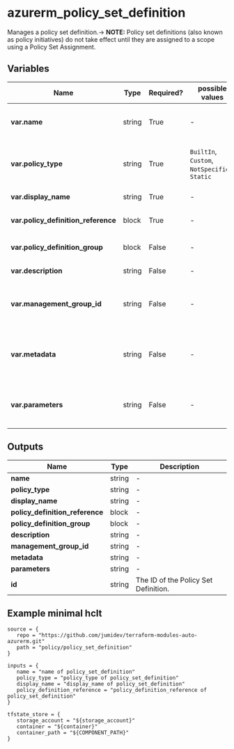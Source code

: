 # azurerm_policy_set_definition

Manages a policy set definition.-> **NOTE:**  Policy set definitions (also known as policy initiatives) do not take effect until they are assigned to a scope using a Policy Set Assignment.

## Variables

| Name | Type | Required? |  possible values |  Description |
| ---- | ---- | --------- |  ----------- | ----------- |
| **var.name** | string | True | -  |  The name of the policy set definition. Changing this forces a new resource to be created. | 
| **var.policy_type** | string | True | `BuiltIn`, `Custom`, `NotSpecified`, `Static`  |  The policy set type. Possible values are `BuiltIn`, `Custom`, `NotSpecified` and `Static`. Changing this forces a new resource to be created. | 
| **var.display_name** | string | True | -  |  The display name of the policy set definition. | 
| **var.policy_definition_reference** | block | True | -  |  One or more `policy_definition_reference` blocks. | 
| **var.policy_definition_group** | block | False | -  |  One or more `policy_definition_group` blocks. | 
| **var.description** | string | False | -  |  The description of the policy set definition. | 
| **var.management_group_id** | string | False | -  |  The id of the Management Group where this policy set definition should be defined. Changing this forces a new resource to be created. | 
| **var.metadata** | string | False | -  |  The metadata for the policy set definition. This is a JSON object representing additional metadata that should be stored with the policy definition. | 
| **var.parameters** | string | False | -  |  Parameters for the policy set definition. This field is a JSON object that allows you to parameterize your policy definition. | 



## Outputs

| Name | Type | Description |
| ---- | ---- | --------- | 
| **name** | string  | - | 
| **policy_type** | string  | - | 
| **display_name** | string  | - | 
| **policy_definition_reference** | block  | - | 
| **policy_definition_group** | block  | - | 
| **description** | string  | - | 
| **management_group_id** | string  | - | 
| **metadata** | string  | - | 
| **parameters** | string  | - | 
| **id** | string  | The ID of the Policy Set Definition. | 

## Example minimal hclt

```hcl
source = {
   repo = "https://github.com/jumidev/terraform-modules-auto-azurerm.git" 
   path = "policy/policy_set_definition" 
}

inputs = {
   name = "name of policy_set_definition" 
   policy_type = "policy_type of policy_set_definition" 
   display_name = "display_name of policy_set_definition" 
   policy_definition_reference = "policy_definition_reference of policy_set_definition" 
}

tfstate_store = {
   storage_account = "${storage_account}" 
   container = "${container}" 
   container_path = "${COMPONENT_PATH}" 
}


```
